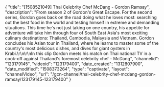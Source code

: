 {
    "title": "[1508521049] Thai Celebrity Chef McDang - Gordon Ramsay",
    "description": "From season 2 of Gordon's Great Escape. For the second series, Gordon goes back on the road doing what he loves most: searching out the best food in the world and testing himself in extreme and demanding situations. This time he's not just taking on one country, his appetite for adventure will take him through four of South East Asia's most exciting culinary destinations: Thailand, Cambodia, Malaysia and Vietnam. Gordon concludes his Asian tour in Thailand, where he learns to master some of the country's most delicious dishes, and dives for giant oysters in Krabi.\r\n\r\nIn this clip Gordon meets his match on Thai national TV in a cook-off against Thailand's foremost celebrity chef - McDang",
    "channelid": "123179145",
    "videoid": "123179400",
    "date_created": "1312807900",
    "date_modified": "1508373264",
    "type": "captivate",
    "layout": "channelVideo",
    "url": "\/gcn-channel\/thai-celebrity-chef-mcdang-gordon-ramsay\/123179145-123179400"
}